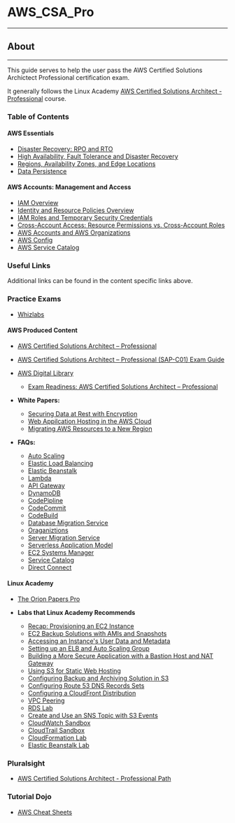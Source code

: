 # AWS_CSA_Pro

--------------------------------

## About

--------------------------------

This guide serves to help the user pass the AWS Certified Solutions Archictect Professional certification exam.

It generally follows the Linux Academy [AWS Certified Solutions Architect - Professional](https://linuxacademy.com/course/aws-certified-solutions-architect-professional-2018/) course.

### Table of Contents

#### AWS Essentials

* [Disaster Recovery: RPO and RTO](./docs/1_AWS_Essentials/Disaster_Recovery_RPO_TRO.md)
* [High Availability, Fault Tolerance and Disaster Recovery](./docs/1_AWS_Essentials/High-Availability_Fault-Tolerance_Disaster-Recovery.md)
* [Regions, Availability Zones, and Edge Locations](./docs/1_AWS_Essentials/Regions_AZs_Edge-Infrastructure.md)
* [Data Persistence](./docs/1_AWS_Essentials/Data_Persistence.md)

#### AWS Accounts: Management and Access

* [IAM Overview](./docs/2_Accounts/2a_AWS_Identity_Basics/IAM_Overview.md)
* [Identity and Resource Policies Overview](./docs/2_Accounts/2a_AWS_Identity_Basics/Identity_and_Resource_Policies.md)
* [IAM Roles and Temporary Security Credentials](./docs/2_Accounts/2a_AWS_Identity_Basics/IAM_Roles_and_Temporary_Credentials.md)
* [Cross-Account Access: Resource Permissions vs. Cross-Account Roles](./docs/2_Accounts/2a_AWS_Identity_Basics/Cross-Account_Access.md)
* [AWS Accounts and AWS Organizations](./docs/2_Accounts/2b_Account_Management/Accounts_Organizations.md)
* [AWS Config](./docs/2_Accounts/2b_Account_Management/Config.md)
* [AWS Service Catalog](./docs/2_Accounts/2b_Account_Management/Service_Catalog.md)

### Useful Links

Additional links can be found in the content specific links above.

### Practice Exams

* [Whizlabs](https://www.whizlabs.com/aws-solutions-architect-professional/practice-tests/)

#### AWS Produced Content

* [AWS Certified Solutions Architect – Professional](https://aws.amazon.com/certification/certified-solutions-architect-professional/)
* [AWS Certified Solutions Architect – Professional (SAP-C01) Exam Guide](https://d1.awsstatic.com/training-and-certification/docs-sa-pro/AWS_Certified_Solutions_Architect_Professional-Exam_Guide_1.2.pdf)
* [AWS Digital Library](https://www.aws.training/LearningLibrary?&search=&tab=digital_courses)
  * [Exam Readiness: AWS Certified Solutions Architect – Professional](https://www.aws.training/Details/eLearning?id=34737)

* **White Papers:**
  * [Securing Data at Rest with Encryption](https://d0.awsstatic.com/whitepapers/aws-securing-data-at-rest-with-encryption.pdf)
  * [Web Appilcation Hosting in the AWS Cloud](https://d0.awsstatic.com/whitepapers/aws-web-hosting-best-practices.pdf?refid=em_)
  * [Migrating AWS Resources to a New Region](http://d0.awsstatic.com/whitepapers/aws-migrate-resources-to-new-region.pdf?refid=70138000001adyu)

* **FAQs:**
  * [Auto Scaling](https://aws.amazon.com/ec2/faqs/)
  * [Elastic Load Balancing](https://aws.amazon.com/elasticloadbalancing/faqs/)
  * [Elastic Beanstalk](https://aws.amazon.com/elasticbeanstalk/faqs/)
  * [Lambda](https://aws.amazon.com/lambda/faqs/)
  * [API Gateway](https://aws.amazon.com/api-gateway/faqs/)
  * [DynamoDB](https://aws.amazon.com/dynamodb/faqs/)
  * [CodePipline](https://aws.amazon.com/codepipeline/faqs/)
  * [CodeCommit](https://aws.amazon.com/codecommit/faqs/)
  * [CodeBuild](https://aws.amazon.com/codebuild/faqs/)
  * [Database Migration Service](https://aws.amazon.com/dms/faqs/)
  * [Oraganiztions](https://aws.amazon.com/organizations/faqs/)
  * [Server Migration Service](https://aws.amazon.com/server-migration-service/faqs/)
  * [Serverless Application Model](https://aws.amazon.com/serverless/sam/faqs/)
  * [EC2 Systems Manager](https://aws.amazon.com/systems-manager/faq/)
  * [Service Catalog](https://aws.amazon.com/servicecatalog/faqs/)
  * [Direct Connect](https://aws.amazon.com/directconnect/faqs/)

#### Linux Academy

* [The Orion Papers Pro](https://interactive.linuxacademy.com/diagrams/OrionPapersPro.html)

* **Labs that Linux Academy Recommends**
  * [Recap: Provisioning an EC2 Instance](https://linuxacademy.com/cp/livelabs/view/id/161/module/119)
  * [EC2 Backup Solutions with AMIs and Snapshots](https://linuxacademy.com/cp/livelabs/view/id/188/module/119)
  * [Accessing an Instance's User Data and Metadata](https://linuxacademy.com/cp/livelabs/view/id/162/module/119)
  * [Setting up an ELB and Auto Scaling Group](https://linuxacademy.com/cp/livelabs/view/id/165/module/119)
  * [Building a More Secure Application with a Bastion Host and NAT Gateway](https://linuxacademy.com/cp/livelabs/view/id/163/module/119)
  * [Using S3 for Static Web Hosting](https://linuxacademy.com/cp/livelabs/view/id/173/module/119)
  * [Configuring Backup and Archiving Solution in S3](https://linuxacademy.com/cp/livelabs/view/id/172/module/119)
  * [Configuring Route 53 DNS Records Sets](https://linuxacademy.com/cp/livelabs/view/id/166/module/119)
  * [Configuring a CloudFront Distribution](https://linuxacademy.com/cp/livelabs/view/id/167/module/119)
  * [VPC Peering](https://linuxacademy.com/cp/livelabs/view/id/182/module/119)
  * [RDS Lab](https://linuxacademy.com/cp/livelabs/view/id/175/module/119)
  * [Create and Use an SNS Topic with S3 Events](https://linuxacademy.com/cp/livelabs/view/id/174/module/119)
  * [CloudWatch Sandbox](https://linuxacademy.com/cp/livelabs/view/id/178/module/119)
  * [CloudTrail Sandbox](https://linuxacademy.com/cp/livelabs/view/id/179/module/119)
  * [CloudFormation Lab](https://linuxacademy.com/cp/livelabs/view/id/180/module/119)
  * [Elastic Beanstalk Lab](https://linuxacademy.com/cp/livelabs/view/id/181/module/119)

### Pluralsight

* [AWS Certified Solutions Architect - Professional Path](https://app.pluralsight.com/paths/certificate/aws-certified-solutions-architect-professional)

### Tutorial Dojo

* [AWS Cheat Sheets](https://tutorialsdojo.com/aws-cheat-sheets/)

